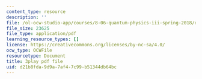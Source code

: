 ```yaml
---
content_type: resource
description: ''
file: /ol-ocw-studio-app/courses/8-06-quantum-physics-iii-spring-2018/d21b8fda9d9a7af47c99b51344db64bc_eRFQL3o4DO4.pdf
file_size: 23625
file_type: application/pdf
learning_resource_types: []
license: https://creativecommons.org/licenses/by-nc-sa/4.0/
ocw_type: OCWFile
resourcetype: Document
title: 3play pdf file
uid: d21b8fda-9d9a-7af4-7c99-b51344db64bc
---
```

